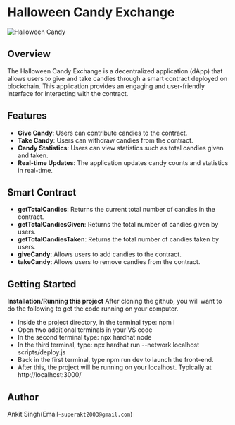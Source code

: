 
# Halloween Candy Exchange

![Halloween Candy](https://your-image-url-here)

## Overview

The Halloween Candy Exchange is a decentralized application (dApp) that allows users to give and take candies through a smart contract deployed on blockchain. This application provides an engaging and user-friendly interface for interacting with the contract.

## Features

- **Give Candy**: Users can contribute candies to the contract.
- **Take Candy**: Users can withdraw candies from the contract.
- **Candy Statistics**: Users can view statistics such as total candies given and taken.
- **Real-time Updates**: The application updates candy counts and statistics in real-time.

## Smart Contract

- **getTotalCandies**: Returns the current total number of candies in the contract.
- **getTotalCandiesGiven**: Returns the total number of candies given by users.
- **getTotalCandiesTaken**: Returns the total number of candies taken by users.
- **giveCandy**: Allows users to add candies to the contract.
- **takeCandy**: Allows users to remove candies from the contract.
  
## Getting Started
**Installation/Running this project**
After cloning the github, you will want to do the following to get the code running on your computer.
- Inside the project directory, in the terminal type: npm i
- Open two additional terminals in your VS code
- In the second terminal type: npx hardhat node
- In the third terminal, type: npx hardhat run --network localhost scripts/deploy.js
- Back in the first terminal, type npm run dev to launch the front-end.
- After this, the project will be running on your localhost. Typically at http://localhost:3000/

## Author
Ankit Singh(Email-`superakt2003@gmail.com`)
